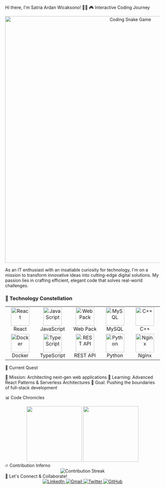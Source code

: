 Hi there, I'm Satria Ardan Wicaksono! 🚀🔬
🎮 Interactive Coding Journey 
<p align="center">
  <img src="https://raw.githubusercontent.com/wcksnrdn/wcksnrdn/main/snake-game.svg" alt="Coding Snake Game" width="800">
</p>

As an IT enthusiast with an insatiable curiosity for technology, I'm on a mission to transform innovative ideas into cutting-edge digital solutions. My passion lies in crafting efficient, elegant code that solves real-world challenges.
### 🚀 Technology Constellation
 
<div align="center">
  <table>
    <tr>
      <td align="center" width="140"> 
        <img src="https://techstack-generator.vercel.app/react-icon.svg" width="60" height="60" alt="React" />
        <br>React
      </td>
      <td align="center" width="140">
        <img src="https://techstack-generator.vercel.app/js-icon.svg" width="60" height="60" alt="JavaScript" />
        <br>JavaScript
      </td>
      <td align="center" width="140">
        <img src="https://techstack-generator.vercel.app/webpack-icon.svg" width="60" height="60" alt="Web Pack" />
        <br>Web Pack
      </td>
      <td align="center" width="140">
        <img src="https://techstack-generator.vercel.app/mysql-icon.svg" width="60" height="60" alt="MySQL" />
        <br>MySQL
      </td>
       <td align="center" width="140">
        <img src="https://techstack-generator.vercel.app/cpp-icon.svg" width="60" height="60" alt="C++" />
        <br>C++
      </td>
    </tr>
    <tr>
      <td align="center" width="140">
        <img src="https://techstack-generator.vercel.app/docker-icon.svg" width="60" height="60" alt="Docker" />
        <br>Docker
      </td>
      <td align="center" width="140">
        <img src="https://techstack-generator.vercel.app/ts-icon.svg" width="60" height="60" alt="TypeScript" /> 
        <br>TypeScript
      </td>
      <td align="center" width="140">
        <img src="https://techstack-generator.vercel.app/restapi-icon.svg" width="60" height="60" alt="REST API" />
        <br>REST API
      </td>
      <td align="center" width="140">
        <img src="https://techstack-generator.vercel.app/python-icon.svg" width="60" height="60" alt="Python" />
        <br>Python
      </td>
        <td align="center" width="140">
        <img src="https://techstack-generator.vercel.app/nginx-icon.svg" width="60" height="60" alt="Nginx" />
        <br>Nginx
      </td>
    </tr>
  </table>
</div>
🌟 Current Quest

🔭 Mission: Architecting next-gen web applications
🌱 Learning: Advanced React Patterns & Serverless Architectures
🚀 Goal: Pushing the boundaries of full-stack development

📊 Code Chronicles
<div align="center">
  <img height="180em" src="https://github-readme-stats.vercel.app/api?username=wcksnrdn&show_icons=true&theme=radical&include_all_commits=true&count_private=true"/>
  <img height="180em" src="https://github-readme-stats.vercel.app/api/top-langs/?username=wcksnrdn&layout=compact&langs_count=7&theme=radical"/>
</div>
🔥 Contribution Inferno
<div align="center">
  <img src="https://github-readme-streak-stats.herokuapp.com/?user=wcksnrdn&theme=radical" alt="Contribution Streak"/>
</div>
🎯 Let's Connect & Collaborate!
<div align="center">
  <a href="https://www.linkedin.com/in/satriaardan" target="_blank"> 
    <img alt="LinkedIn" src="https://img.shields.io/badge/LinkedIn-0077B5?style=for-the-badge&logo=linkedin&logoColor=white"/>
  </a>
  <a href="mailto:ardansatria004@gmail.com">
    <img alt="Gmail" src="https://img.shields.io/badge/Gmail-D14836?style=for-the-badge&logo=gmail&logoColor=white"/>
  </a>
  <a href="https://twitter.com/yourusername" target="_blank">
    <img alt="Twitter" src="https://img.shields.io/badge/Twitter-1DA1F2?style=for-the-badge&logo=twitter&logoColor=white"/>
  </a>
  <a href="https://github.com/wcksnrdn" target="_blank">
    <img alt="GitHub" src="https://img.shields.io/badge/GitHub-100000?style=for-the-badge&logo=github&logoColor=white"/>
  </a>
</div>
